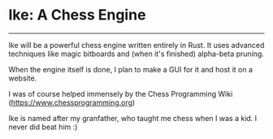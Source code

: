 # Ike: A Chess Engine

---

Ike will be a powerful chess engine written entirely in Rust. It uses advanced techniques like magic bitboards and (when it's finished) alpha-beta pruning. 

When the engine itself is done, I plan to make a GUI for it and host it on a website.

I was of course helped immensely by the Chess Programming Wiki (https://www.chessprogramming.org)

Ike is named after my granfather, who taught me chess when I was a kid. I never did beat him :)



